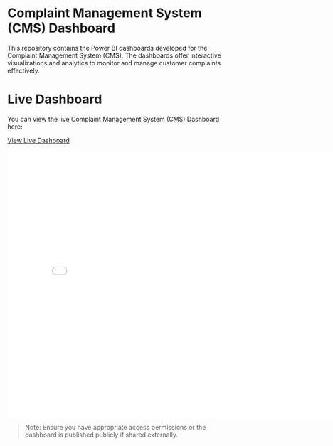 # Complaint Management System (CMS) Dashboard
This repository contains the Power BI dashboards developed for the Complaint Management System (CMS). The dashboards offer interactive visualizations and analytics to monitor and manage customer complaints effectively.

# Live Dashboard

You can view the live Complaint Management System (CMS) Dashboard here:

[View Live Dashboard]([https://app.powerbi.com/groups/yourworkspace-id/reports/yourreport-id](https://app.powerbi.com/reportEmbed?reportId=466a53f2-e8a1-462a-ac66-77edb6cae89e&autoAuth=true&ctid=28bcace8-4ce7-4949-868f-170f67122379))

<iframe
  width="800"
  height="600"
  src="[https://app.powerbi.com/view?r=your-report-link](https://app.powerbi.com/reportEmbed?reportId=466a53f2-e8a1-462a-ac66-77edb6cae89e&autoAuth=true&ctid=28bcace8-4ce7-4949-868f-170f67122379)"
  frameborder="0"
  allowFullScreen="true">
</iframe>

> Note: Ensure you have appropriate access permissions or the dashboard is published publicly if shared externally.

